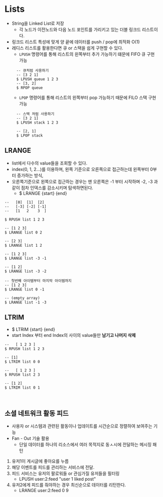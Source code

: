 # Lists
- String을 Linked List로 저장
  - 각 노드가 이전노드와 다음 노드 포인트를 가리키고 있는 더블 링크드 리스트이다.
- 링크드 리스트 특성에 맞게 양 끝에 데이터를 push / pop에 최적화 O(1)
- 레디스 리스트를 활용한다면 큐 or 스택을 쉽게 구현할 수 있다.
  - `LPUSH` 명령어를 통해 리스트의 왼쪽부터 추가 가능하기 떄문에 FIFO 큐 구현 가능
  ```redis
    -- 큐처럼 사용하기
    -- [3 2 1]
    $ LPUSH queue 1 2 3
    -- [3, 2] 
    $ RPOP queue
  ```
  - `LPOP` 명령어를 통해 리스트의 왼쪽부터 pop 가능하기 때문에 FILO 스택 구현 가능
  ```redis
    -- 스택 처럼 사용하기 
    -- [3 2 1]
    $ LPUSH stack 1 2 3
  
    -- [2, 1]
    $ LPOP stack
  ```
  

## LRANGE
- list에서 다수의 value들을 조회할 수 있다.
- index(0, 1, 2...)를 이용하며, 왼쪽 기준으로 오른쪽으로 접근하는데 왼쪽부터 0부터 증가하는 방식,
- 오른쪽기준으로 왼쪽으로 접근하는 경우는 맨 오른쪽은 -1 부터 시작하며 -2, -3 과 같이 점차 인덱스를 감소시키며 탐색하면된다.
  - $ LRANGE {start} {end}
```redis
--   [0]  [1]  [2]
--   [-3] [-2] [-1]
--   [1   2    3  ]

$ RPUSH list 1 2 3

-- [1 2 3]
$ LRANGE list 0 2

-- [2 3]
$ LRANGE list 1 2

-- [1 2 3]
$ LRANGE list -3 -1

-- [1 2]
$ LRANGE list -3 -2

-- 첫번째 아이템부터 마지막 아이템까지
-- [1 2 3]
$ LRANGE list 0 -1

-- (empty array)
$ LRANGE list -1 -3
```  

## LTRIM
- $ LTRIM {start} {end}
- start Index 부터 end Index의 사이의 value들만 **남기고 나머지 삭제**

```redis
--   [ 1 2 3 ]
$ RPUSH list 1 2 3

-- [1]
$ LTRIM list 0 0

--   [ 1 2 3 ]
$ RPUSH list 2 3

-- [1 2]
$ LTRIM list 0 1
```

<br>

## 소셜 네트워크 활동 피드
- 사용자 or 시스템과 관련된 활동이나 업데이트를 시간순으로 정렬하여 보여주는 기능
- Fan - Out 기술 활용
  - 단일 데이터를 하나의 리소스에서 여러 목적지로 동ㅅ시에 전달하는 메시징 패턴

1. 유저1이 게시글에 좋아요를 누름
2. 해당 이벤트를 피드를 관리하는 서비스에 전달.
3. 피드 서비스는 유저의 팔로워들 or 관심가질 유저들을 필터링
   - LPUSH user:2:feed "user 1 liked post"
4. 유저2에게 피드를 줘야하는 경우 최신순으로 데이터를 리턴한다.
   - LRANGE user:2:feed 0 9
  
